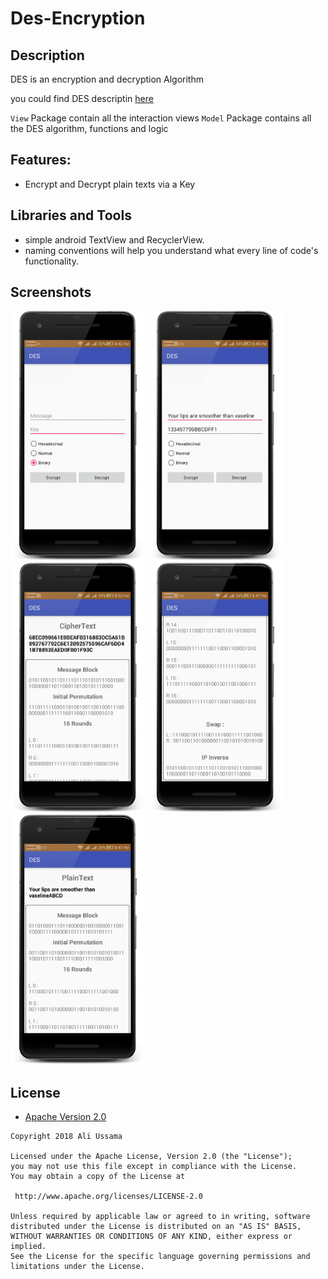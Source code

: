 # Des-Encryption

## Description

DES is an encryption and decryption Algorithm

you could find DES descriptin <a href="https://goo.gl/XcVN8Z">here</a>

`View` Package contain all the interaction views
`Model` Package contains all the DES algorithm, functions and logic

## Features:
- Encrypt and Decrypt plain texts via a Key

## Libraries and Tools
- simple android TextView and RecyclerView.
- naming conventions will help you understand what every line of code's functionality.

## Screenshots

<img src="ScreenShots/Screenshot_2018-12-18-20-42-07_framed.png" height="400" alt="Screenshot"/> <img src="ScreenShots/Screenshot_2018-12-18-20-49-06_framed.png" height="400" alt="Screenshot"/> <br>
<img src="ScreenShots/Screenshot_2018-12-18-20-53-42_framed.png" height="400" alt="Screenshot"/> <img src="ScreenShots/Screenshot_2018-12-18-20-47-23_framed.png" height="400" alt="Screenshot"/> <br>
<img src="ScreenShots/Screenshot_2018-12-18-20-47-12_framed.png" height="400" alt="Screenshot"/>

## License

* [Apache Version 2.0](http://www.apache.org/licenses/LICENSE-2.0.html)

```
Copyright 2018 Ali Ussama

Licensed under the Apache License, Version 2.0 (the "License");
you may not use this file except in compliance with the License.
You may obtain a copy of the License at

 http://www.apache.org/licenses/LICENSE-2.0

Unless required by applicable law or agreed to in writing, software
distributed under the License is distributed on an "AS IS" BASIS,
WITHOUT WARRANTIES OR CONDITIONS OF ANY KIND, either express or implied.
See the License for the specific language governing permissions and
limitations under the License.
```
